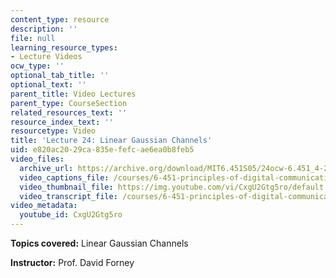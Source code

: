 ```yaml
---
content_type: resource
description: ''
file: null
learning_resource_types:
- Lecture Videos
ocw_type: ''
optional_tab_title: ''
optional_text: ''
parent_title: Video Lectures
parent_type: CourseSection
related_resources_text: ''
resource_index_text: ''
resourcetype: Video
title: 'Lecture 24: Linear Gaussian Channels'
uid: e820ac20-29ca-835e-fefc-ae6ea0b8feb5
video_files:
  archive_url: https://archive.org/download/MIT6.451S05/24ocw-6.451_4-261-09may2005-220k.mp4
  video_captions_file: /courses/6-451-principles-of-digital-communication-ii-spring-2005/d31628bf123658c9903a7652a3c4e1e5_CxgU2Gtg5ro.vtt
  video_thumbnail_file: https://img.youtube.com/vi/CxgU2Gtg5ro/default.jpg
  video_transcript_file: /courses/6-451-principles-of-digital-communication-ii-spring-2005/426c3acf789058f3ca67b31cecb802b5_CxgU2Gtg5ro.pdf
video_metadata:
  youtube_id: CxgU2Gtg5ro
---
```


**Topics covered:** Linear Gaussian Channels

**Instructor:** Prof. David Forney